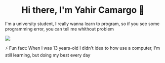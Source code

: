 <div>
    <h1 align="center">Hi there, I'm Yahir Camargo 👋</h1>
</div>
<div>
    <p align="left">I'm a university student, I really wanna learn to program, so if you see some programming error, you can tell me whithout problem</p>
</div>
<div>
    <img src="https://i.pinimg.com/originals/cb/98/a9/cb98a91991b60a91f6c854306c2f5cac.jpg">
</div>

⚡ Fun fact: When I was 13 years-old I didn't idea to how use a computer, I'm still learning, but doing my best every day

<!--
**YahirCamargo/YahirCamargo** is a ✨ _special_ ✨ repository because its `README.md` (this file) appears on your GitHub profile.

Here are some ideas to get you started:

- 🔭 I’m currently working on ...
- 🌱 I’m currently learning ...
- 👯 I’m looking to collaborate on ...
- 🤔 I’m looking for help with ...
- 💬 Ask me about ...
- 📫 How to reach me: ...
- 😄 Pronouns: ...
- ⚡ Fun fact: ...
-->
